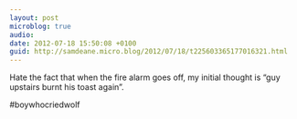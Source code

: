 ```yaml
---
layout: post
microblog: true
audio: 
date: 2012-07-18 15:50:08 +0100
guid: http://samdeane.micro.blog/2012/07/18/t225603365177016321.html
---
```

Hate the fact that when the fire alarm goes off, my initial thought is “guy upstairs burnt his toast again”.

#boywhocriedwolf

